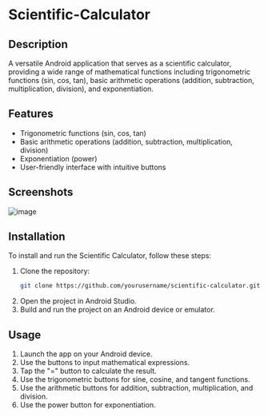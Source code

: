 # Scientific-Calculator

## Description
A versatile Android application that serves as a scientific calculator, providing a wide range of mathematical functions including trigonometric functions (sin, cos, tan), basic arithmetic operations (addition, subtraction, multiplication, division), and exponentiation.

## Features
- Trigonometric functions (sin, cos, tan)
- Basic arithmetic operations (addition, subtraction, multiplication, division)
- Exponentiation (power)
- User-friendly interface with intuitive buttons

## Screenshots
![image](https://github.com/nviamx/Scientific-Calculator/assets/119315159/a89b366f-ebb9-43fe-88e9-fcd1d2c73c5b)



## Installation
To install and run the Scientific Calculator, follow these steps:

1. Clone the repository:
    ```bash
    git clone https://github.com/yourusername/scientific-calculator.git
    ```
2. Open the project in Android Studio.
3. Build and run the project on an Android device or emulator.

## Usage
1. Launch the app on your Android device.
2. Use the buttons to input mathematical expressions.
3. Tap the "=" button to calculate the result.
4. Use the trigonometric buttons for sine, cosine, and tangent functions.
5. Use the arithmetic buttons for addition, subtraction, multiplication, and division.
6. Use the power button for exponentiation.
